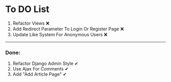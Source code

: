 
# To DO List

1. Refactor Views ❌
2. Add Redirect Parameter To Login Or Register Page ❌
3. Update Like System For Anonymous Users ❌

___

### Done:
1. Refactor Django Admin Style ✔
2. Use Ajax For Comments ✔
3. Add "Add Article Page" ✔